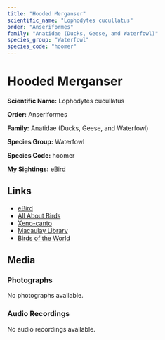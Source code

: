 ```yaml
---
title: "Hooded Merganser"
scientific_name: "Lophodytes cucullatus"
order: "Anseriformes"
family: "Anatidae (Ducks, Geese, and Waterfowl)"
species_group: "Waterfowl"
species_code: "hoomer"
---
```


# Hooded Merganser

**Scientific Name:** Lophodytes cucullatus

**Order:** Anseriformes

**Family:** Anatidae (Ducks, Geese, and Waterfowl)

**Species Group:** Waterfowl

**Species Code:** hoomer

**My Sightings:** [eBird](https://ebird.org/lifelist?r=world&time=life&spp=hoomer)

## Links
* [eBird](https://ebird.org/species/hoomer) 
* [All About Birds](https://www.allaboutbirds.org/guide/hoomer) 
* [Xeno-canto](https://www.xeno-canto.org/species/hoomer) 
* [Macaulay Library](https://search.macaulaylibrary.org/catalog?taxonCode=hoomer&sort=rating_rank_desc)
* [Birds of the World](https://birdsoftheworld.org/bow/species/hoomer)

## Media
### Photographs
No photographs available.

### Audio Recordings
No audio recordings available.
